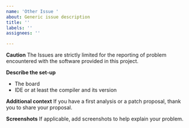 ```yaml
---
name: 'Other Issue '
about: Generic issue description
title: ''
labels: ''
assignees: ''

---
```


**Caution**
The Issues are strictly limited for the reporting of problem encountered with the software provided in this project.

**Describe the set-up**
 * The board
 * IDE or at least the compiler and its version

**Additional context**
If you have a first analysis or a patch proposal, thank you to share your proposal.

**Screenshots**
If applicable, add screenshots to help explain your problem.
